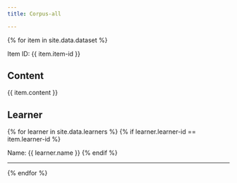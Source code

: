 ```yaml
---
title: Corpus-all

---
```


{% for item in site.data.dataset %}
  <div id="{{ item.item-id }}">
    <p>Item ID: {{ item.item-id }}</p>
    <h2>Content</h2>
    <p>{{ item.content }}</p>
    <h2>Learner</h2>
    {% for learner in site.data.learners %}
    {% if learner.learner-id == item.learner-id %}
      <p>Name: {{ learner.name }}
    {% endif %}
  </div>
  <hr>
{% endfor %}
